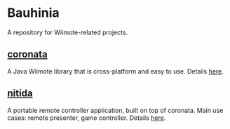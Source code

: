 # Bauhinia
A repository for Wiimote-related projects.

## [coronata](coronata)
A Java Wiimote library that is cross-platform and easy to use. Details [here](coronata).

## [nitida](nitida)
A portable remote controller application, built on top of coronata.
Main use cases: remote presenter, game controller. Details [here](nitida).
